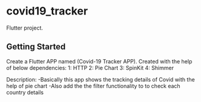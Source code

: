 # covid19_tracker

Flutter project.

## Getting Started

Create a Flutter APP named (Covid-19 Tracker APP).
Created with the help of below dependencies:
1: HTTP
2: Pie Chart
3: SpinKit
4: Shimmer

Description:
 -Basically this app shows the tracking details of Covid with the help of pie chart
 -Also add the the filter functionality to to check each country details
